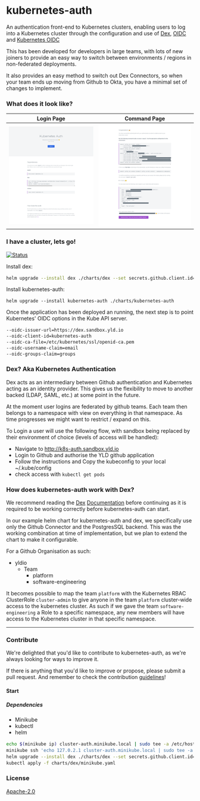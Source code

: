 # kubernetes-auth

An authentication front-end to Kubernetes clusters, enabling users to log into
a Kubernetes cluster through the configuration and use of [Dex](https://github.com/coreos/dex),
[OIDC](https://github.com/coreos/dex/blob/5e34f0d1a6e22725b39f521178baac2cddd0a306/Documentation/openid-connect.md) 
and [Kubernetes OIDC](https://kubernetes.io/docs/reference/access-authn-authz/authentication/#openid-connect-tokens)

This has been developed for developers in large teams, with lots of new joiners to
provide an easy way to switch between environments / regions in non-federated
deployments.

It also provides an easy method to switch out Dex Connectors, so when your team
ends up moving from Github to Okta, you have a minimal set of changes to
implement.

### What does it look like?

Login Page            | Command Page
:-------------------------:|:-------------------------:
![Login page](./images/login.png) | ![Command page](./images/commands.png)

### I have a cluster, lets go!

[![Status](https://img.shields.io/badge/chart%20status-untested-orange.svg?style=flat-square)]()

Install dex:

```bash
helm upgrade --install dex ./charts/dex --set secrets.github.client.id=bleh --set secrets.github.client.secret=blah
```

Install kubernetes-auth:

```
helm upgrade --install kubernetes-auth ./charts/kubernetes-auth
```

Once the application has been deployed an running, the next step is to point
Kubernetes' OIDC options in the Kube API server.

```
--oidc-issuer-url=https://dex.sandbox.yld.io
--oidc-client-id=kubernetes-auth
--oidc-ca-file=/etc/kubernetes/ssl/openid-ca.pem
--oidc-username-claim=email
--oidc-groups-claim=groups
```

### Dex? Aka Kubernetes Authentication

Dex acts as an intermediary between Github authentication and Kubernetes acting
as an identity provider. This gives us the flexibility to move to another backed
(LDAP, SAML, etc.) at some point in the future.

At the moment user logins are federated by github teams. Each team then belongs
to a namespace with view on everything in that namespace. As time progresses we
might want to restrict / expand on this.

To Login a user will use the following flow, with sandbox being replaced by their
environment of choice (levels of access will be handled):

- Navigate to http://k8s-auth.sandbox.yld.io
- Login to Github and authorise the YLD github application
- Follow the instructions and Copy the kubeconfig to your local ~/.kube/config
- check access with `kubectl get pods`

### How does kubernetes-auth work with Dex?

We recommend reading the [Dex](https://github.com/coreos/dex) [Documentation](https://github.com/coreos/dex/blob/master/Documentation/using-dex.md) before continuing as it is
required to be working correctly before kubernetes-auth can start.

In our example helm chart for kubernetes-auth and dex, we specifically use only
the Github Connector and the PostgresSQL backend. This was the working combination
at time of implementation, but we plan to extend the chart to make it configurable.

For a Github Organisation as such:

- yldio
  - Team
    - platform
    - software-engineering

It becomes possible to map the team `platform` with the Kubernetes RBAC ClusterRole `cluster-admin` to give anyone in the team `platform` cluster-wide access to the kubernetes cluster. As such if we gave the team `software-engineering` a Role to a specific namespace, any new members will have access to the Kubernetes cluster in that specific namespace.

---

### Contribute

We're delighted that you'd like to contribute to kubernetes-auth, as we're always looking for ways to improve it.

If there is anything that you'd like to improve or propose, please submit a pull request. And remember to check the contribution [guidelines](CONTRIBUTING.md)!

#### Start

##### Dependencies

- Minikube
- kubectl
- helm

```bash static
echo $(minikube ip) cluster-auth.minikube.local | sudo tee -a /etc/hosts
minikube ssh 'echo 127.0.2.1 cluster-auth.minikube.local | sudo tee -a /etc/hosts'
helm upgrade --install dex ./charts/dex --set secrets.github.client.id=abcdef --set secrets.github.client.secret=abcedf
kubectl apply -f charts/dex/minikube.yaml
```

### License

[Apache-2.0](LICENSE)
